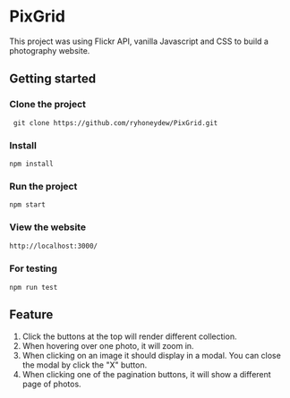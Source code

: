 <h1>PixGrid</h1>

<p>This project was using Flickr API, vanilla Javascript and CSS to build a photography website. </p>

## Getting started

<h3>Clone the project</h3>

```
 git clone https://github.com/ryhoneydew/PixGrid.git
```

<h3>Install</h3>

```
npm install
```

<h3>Run the project</h3>

```
npm start
```

<h3>View the website</h3>

```sh
http://localhost:3000/
```

<h3>For testing</h3>

```
npm run test
```

## Feature

1. Click the buttons at the top will render different collection.
2. When hovering over one photo, it will zoom in.
3. When clicking on an image it should display in a modal. You can close the modal by click the "X" button.
4. When clicking one of the pagination buttons, it will show a different page of photos.
